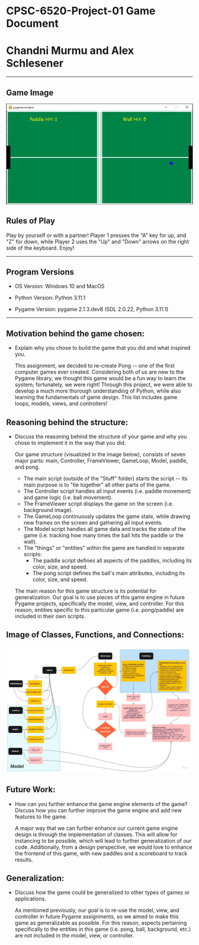 # CPSC-6520-Project-01 Game Document
# Chandni Murmu and Alex Schlesener

------------------------------------------------------------------------------------------
## Game Image

![Alt text](Stuff/images/Pong_Screenshot.JPG)

## Rules of Play
Play by yourself or with a partner! Player 1 presses the "A" key for up, and "Z" for down, while Player 2 uses the "Up" and "Down" arrows on the right side of the keyboard. Enjoy!

-------------------------------------------------------------------------------------------

## Program Versions

- OS Version: Windows 10 and MacOS

- Python Version: Python 3.11.1

- Pygame Version: pygame 2.1.3.dev8 (SDL 2.0.22, Python 3.11.1)

--------------------------------------------------------------------------------------------

## Motivation behind the game chosen: 
- Explain why you chose to build the game that you did and what inspired you.

  This assignment, we decided to re-create Pong -- one of the first computer games ever created. Considering both of us are new to the Pygame library, we thought this game would be a fun way to learn the system; fortunately, we were right! Through this project, we were able to develop a much more thorough understanding of Python, while also learning the fundamentals of game design. This list includes game loops, models, views, and controllers! 

## Reasoning behind the structure:  
- Discuss the reasoning behind the structure of your game and why you chose to implement it in the way that you did.
  
  Our game structure (visualized in the image below), consists of seven major parts: main, Controller, FrameViewer, GameLoop, Model, paddle, and pong. 
    - The main script (outside of the "Stuff" folder) starts the script -- its main purpose is to "tie together" all other parts of the game. 
    - The Controller script handles all input events (i.e. paddle movement) and game logic (i.e. ball movement).
    - The FrameViewer script displays the game on the screen (i.e. background image).
    - The GameLoop continuously updates the game state, while drawing new frames on the screen and gathering all input events. 
    - The Model script handles all game data and tracks the state of the game (i.e. tracking how many times the ball hits the paddle or the wall).
    - The "things" or "entities" within the game are handled in separate scripts: 
      - The paddle script defines all aspects of the paddles, including its color, size, and speed.
      - The pong script defines the ball's main attributes, including its color, size, and speed.
  
  The main reason for this game structure is its potential for generalization. Our goal is to use pieces of this game engine in future Pygame projects, specifically the model, view, and controller. For this reason, entities specific to this particular game (i.e. pong/paddle) are included in their own scripts. 

## Image of Classes, Functions, and Connections:
![Alt text](Stuff/images/2D%20Game%20Design%20Flowchart%201%20-%20Frame%201.jpg)

## Future Work:
- How can you further enhance the game engine elements of the game? Discuss how you can further improve the game engine and add new features to the game.

  A major way that we can further enhance our current game engine design is through the implementation of classes. This will allow for instancing to be possible, which will lead to further generalization of our code. Additionally, from a design perspective, we would love to enhance the frontend of this game, with new paddles and a scoreboard to track results. 

## Generalization: 
- Discuss how the game could be generalized to other types of games or applications.
  
  As mentioned previously, our goal is to re-use the model, view, and controller in future Pygame assignments, so we aimed to make this game as generalizable as possible. For this reason, aspects pertaining specifically to the entities in this game (i.e. pong, ball, background, etc.) are not included in the model, view, or controller.  

